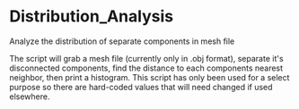 # Distribution_Analysis
Analyze the distribution of separate components in mesh file

The script will grab a mesh file (currently only in .obj format), separate it's disconnected components, find the distance to each components nearest neighbor, then print a histogram. 
This script has only been used for a select purpose so there are hard-coded values that will need changed if used elsewhere. 
